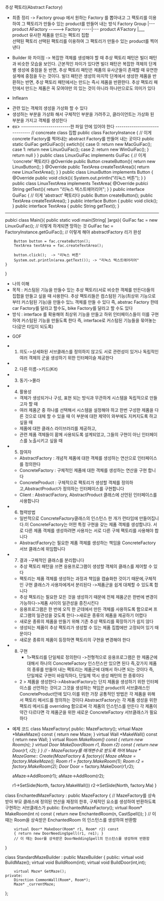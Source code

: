 추상 팩토리(Abstract Factory) 
* 최종 정리
-> Factory group 에서 원하는 Factory 를 뽑아내고 그 팩토리를 이용하여 그 팩토리가 만들수 있는 product를 만들어 내는 방식
    Factory Group                       |--- product
      AFactory     ----->  Factory -----|--- product
      A'Factory                         |___ product 
  유사한 제품을 만드는 펙토리 집합  
                          선택된 팩토리     선택된 팩토리를 이용하여 그 팩토리가 만들수 있는 product를 찍어낸다
- Builder 와 차이점
-> 복잡한 객체를 생성해야 할 때 추상 팩토리 패턴은 빌더 패턴과 비슷한 모습을 보인다.
   근본적인 차이가 있다면 빌더 패턴은 복잡한 객체의 단계별 생성에 중점을 둔 반면, 추상 팩토리 패턴은 제품의 유사군들이 존재할 때
   유연한 설계에 중점을 두는 것이다. 빌더 패턴은 생성의 마지막 단계에서 생성한 제품을 반환하는 반면, 추상 팩토리 패턴에서는 
   만드는 즉시 제품을 반환한다. 추상 팩토리 패턴에서 만드는 제품은 꼭 모여야만 의 있는 것이 아니라 하나만으로도 의미가 있다



* Inflearn
- 관련 있는 객체의 생성을 가상화 할 수 있다
- 생성하는 부분을 가상화 해서 구체적인 부분을 가려주고, 클라이언트는 가상화 된 부분을 가지고 객체를 생성한다
- ex> 
-------------------------한 파일 안에 있어야 한다 -------------------------------
// concreate class 집합
public class FactoryInstance { // 이게 concrete Factory를 찍어내는 abstract Factory를 만들어 내는 곳이다
    public static GuiFac getGuiFac(){
        swtich(){
            case 0: return new MacGuiFac();
            case 1: return new LinuxGuiFac();
            case 2: return new WinGuiFac();
        }
        return null
    }
}
public class LinuxGuiFac implements GuiFac { // 이게 'concrete' 팩토리다
    @Override
    public Button createButton(){
        return new LinuxButton();
    }
    @Override
    public TextArea createTextArea(){
        return new LinuxTextArea();
    }
}
public class LinuxButton implements Button {
    @Override
    public void click(){
        System.out.println("리눅스 버튼");
    }
}
public class LinuxTextArea implements TextArea{
    @Override
    publci String getText(){
        return "리눅스 텍스트에어리어";
    }
}
public interface GuiFac { // 이게 'abstract' 팩토리다
    public Button createButton();
    public TextArea createTextArea();
}
public interface Button {
    public void click();
}
public interface TextArea {
    public String getText();
}
------------------------------------------------------------------------
publci class Main(){
    public static vodi main(String[ ]args){
        GuiFac fac = new LinuxGuiFac(); // 이렇게 하게되면 망하는 것
        GuiFac fac = FactoryInstance.getGuiFac(); // 이렇게 해야 abstractFactory 리가 완성

        Button button = fac.createButton();
        TextArea textArea = fac.createTextArea();

        button.click();  -> "리눅스 버튼"
        System.out.println(area.getText()); -> "리눅스 텍스트에어리어"
    }
}
- 나의 이해 
- 목적 : 커스텀된 기능을 만들수 있는 추상 팩토리(서로 비슷한 객체를 만든다)들의 집합을 만들고 싶을 때 사용한다.
        추상 팩토리들은 컴스텀된 기능(최상위 기능으로 부터 커스텀된 기능)을 만들수 있느 객체를 만들 수 있다
        즉, abstrac Factory 한테 car Factory를 달라고 할수도, bike Factory를 달라고 할 수도 있다
- 방식 : interface 를 확용해여 최상위 기능을 만들고 하위 인터페이스들이 이를 구현하여 커스텀된 기능을 만들도록 한다 
        즉, interface로 커스텀된 기능들을 묶어놓는다(같은 타입이 되도록)


* GOF
- 1. 의도->상세화된 서브클래스를 정의하지 않고도 서로 관련성이 있거나 독립적인 여러 객체의 군을 생성하기 위한 인터페이슬 제공한다
- 2. 다른 이름->키드(Kit) 
- 3. 동기->몰라
- 4. 활용성
    - 객체가 생성되거나 구성, 표현 되는 방식과 무관하게 시스템을 독립적으로 만들고자 할 때
    - 여러 제품군 중 하나를 선택해서 시스템을 설정해야 하고 한번 구성한 제품을 다른 것으로 대체 할 수 있을 때
      이 부분에 대한 제약이 와부에도 지켜지도록 하고 싶을 때
    - 제품에 대한 클래스 라이브러리를 제공하고,
     - 관련 제품 객체들이 홤께 사용되도록 설계되었고, 그들의 구현이 아닌 인터페이스를 노출시키고 싶을 때
- 5. 참여자
    - AbstractFactory : 개념적 제품에 대한 객체를 생성하는 연산으로 인터페이스를 정의한다
    - ConcreteFactory : 구체적인 제품에 대한 객체를 생성하는 연산을 구현 합니다
    - ConcreteProduct : 구체적으로 팩토리가 생성할 객체를 정의하고,AbstractProduct가 정의하는 인터페이스를 구현합니다
    - Client : AbstractFactory, AbstractProduct 클래스에 선언된 인터페이스를 사용합니다
- 6. 협력방법
    - 일반적으로 ConcreteFactory클래스의 인스턴스 한 개가 런타임에 만들어집니다.이 ConcreteFactory는 어떤 특정 구현을 갖는 제품 객체를 생성합니다.
      서로 다른 제품 객체를 생성하려면 사용자는 서로 다른 구체 팩토리를 사용해야 합니다
    - AbstractFactory는 필요한 제품 객체를 생성하는 책임을 ConcreteFactory서브 클래스에 위임합니다
- 7. 결과
    -구체적인 클래스를 분리합니다
    - 추상 팩토리 패턴을 쓰면 응용프로그램이 생성할 객체의 클래스를 제어할 수 있다
    - 팩토리는 제품 객체를 생성하는 과정과 책임을 캡슐화한 것이기 때문에,구체적인 구현 클래스가 사용자에게서 분리된다
      ->제품군을 쉽게 대체할 수 있도록 합니다
    - 추상 팩토리는 필요한 모든 것을 생성하기 때문에 전체 제품군은 한번에 변경이 가능하다->제품 사이의 일관성을 증진시킨다
    - 응용프로그램은 한 번에 오직 한 군데에서 만든 객체를 사용하도록 함으로써 프로그램의 일관성을 갖도록 한다->새로운 종류의 제품을 제공하기 어렵다
    - 새로운 종류의 제품을 만들기 위해 기존 추상 팩토리를 확장하기가 쉽지 않다
    - 생성되는 제품이 추상 팩토리가 생성할 수 있는 제품 집합에만 고정되어 있기 때문이다
    - 새로운 종류의 제품이 등장하면 팩토리의 구현을 변경해야 한다
- 8. 구현
     - 1>팩토리를 단일체로 정의한다
        ->전형적으로 응용프로그램은 한 제품군에 대해서 하나의 ConcreteFactory 인스턴스만 있으면 된다
          즉,갖가지 제품의 종류를 만들어 내는 팩토리는 제품군에 대해서 하나면 되는 것이다
          즉, 단일체로 구현이 바람직하다, 단일체 역시 생성 패턴의 한 종류이다
    - 2 > 제품을 생성한다->AbstractFactory는 단지 제품을 생성하기 위한 인터페이스를 선언하는 것이고 그것을 생성하는
          책임은 product의 서브클래스인 ConcreteProduct안에 있다.이를 위한 가장 공통적인 방법은 각 제품을 위해서
          팩토리 메서드를 정의하는 것이다 AbstractFactory는 각 제품 생성을 위한 팩토리 메서드를 overriding 함으로써
          각 제품의 인스턴스를 만든다 각 제품이 약간 다르다면 각 제품군을 위한 새로운 ConcreteFactory 서브클래스가 필요하다

 - 예제 코드
class MazeFactory{
    public:
        MazeFactory();
        virtual Maze *MakeMaze() const
        { return new Maze; }
        virtual Wall *MakeWall() const
        { return new Wall; }
        virtual Room *MakeRoom() const
        { return new Room(n); }
        virtual Door *MakeDoor(Room *r1, Room *r2) const
        { return new Door(r1, r2); }
}
//  - MazeFactory를 매개변수로 받도록 하여 
Maze * MazeGame:: Create(MazeFactory & factory){
    Maze* aMaze = factory.MakeMaze();
    Room* r1 = factory.MakeRoom(1);
    Room* r2 = factory.MakeRoom(2);
    Door* Door = factory.MakeDoor(r1,r2);

    aMaze->AddRoom(r1);
    aMaze->AddRoom(r2);

    r1->SetSide(North, factory.MakeWall())
    r2->SetSide(North, factory.Ma)
}

class EnchantedMazeFactory : public MazeFactory {
    // MazeFactory를 상속받아 부모 클래스에 정의된 연산을 재정의 한후, 구체적인 요소를 생성하여 반환하도록 구현하는 서브클래스가
    public:
        EnchantedMazeFactory();
        virtual Room* MakeRoom(int n) const
        { return new EnchantedRoom(n, CastSpell()); }
        // 이때는 Room을 상속받은 EnchantedRoom 의 인스턴스를 생성하여 반환함

        virtual Door* MakeDoor(Room* r1, Room* r2) const
        { return new DoorNeedingSpell(r1, re1); }
        // 이 때는 Door를 상속받은 DoorNeddingSpell의 인스턴스를 생성하여 반환함
}

class StandardMazeBuilder : public MazeBuilder {
    public:
        virtual void BuildMaze();
        virtual void BuildRoom(int);
        virtual void BuildDoor(int,int);

        virtual Maze* GetMaze();
    private:
        Direction CommonWall(Room*, Room*);
        Maze* _currentMaze;
};